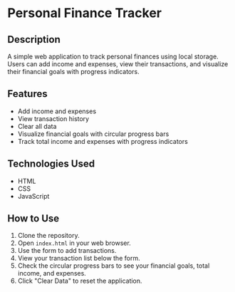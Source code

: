 # Personal Finance Tracker

## Description
A simple web application to track personal finances using local storage. Users can add income and expenses, view their transactions, and visualize their financial goals with progress indicators.

## Features
- Add income and expenses
- View transaction history
- Clear all data
- Visualize financial goals with circular progress bars
- Track total income and expenses with progress indicators

## Technologies Used
- HTML
- CSS
- JavaScript

## How to Use
1. Clone the repository.
2. Open `index.html` in your web browser.
3. Use the form to add transactions.
4. View your transaction list below the form.
5. Check the circular progress bars to see your financial goals, total income, and expenses.
6. Click "Clear Data" to reset the application.
